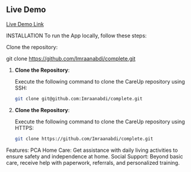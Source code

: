 ## Live Demo
[Live Demo Link](https://complete-ten.vercel.app/contact.html)

INSTALLATION
To run the App locally, follow these steps:

Clone the repository:

git clone https://github.com/Imraanabdi/complete.git


1. **Clone the Repository**:
   
   Execute the following command to clone the CareUp repository using SSH:
   ```sh
   git clone git@github.com:Imraanabdi/complete.git
   ```

2. **Clone the Repository**:
   
   Execute the following command to clone the CareUp repository using HTTPS:
   ```sh
   git clone https://github.com/Imraanabdi/complete.git
   ```




Features:
PCA Home Care: Get assistance with daily living activities to ensure safety and independence at home.
Social Support: Beyond basic care, receive help with paperwork, referrals, and personalized training.
